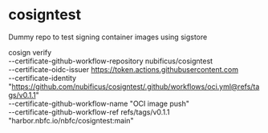 # cosigntest
Dummy repo to test signing container images using sigstore


cosign verify \
    --certificate-github-workflow-repository nubificus/cosigntest \
    --certificate-oidc-issuer https://token.actions.githubusercontent.com \
    --certificate-identity "https://github.com/nubificus/cosigntest/.github/workflows/oci.yml@refs/tags/v0.1.1" \
    --certificate-github-workflow-name "OCI image push" \
    --certificate-github-workflow-ref refs/tags/v0.1.1 \
    "harbor.nbfc.io/nbfc/cosigntest:main"
